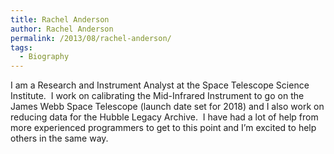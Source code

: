 ```yaml
---
title: Rachel Anderson
author: Rachel Anderson
permalink: /2013/08/rachel-anderson/
tags:
  - Biography
---
```

I am a Research and Instrument Analyst at the Space Telescope Science Institute.  I work on calibrating the Mid-Infrared Instrument to go on the James Webb Space Telescope (launch date set for 2018) and I also work on reducing data for the Hubble Legacy Archive.  I have had a lot of help from more experienced programmers to get to this point and I&#8217;m excited to help others in the same way.
